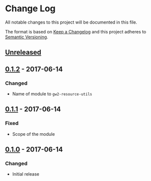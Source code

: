 # Change Log
All notable changes to this project will be documented in this file.

The format is based on [Keep a Changelog](http://keepachangelog.com/)
and this project adheres to [Semantic Versioning](http://semver.org/).

## [Unreleased][]

## [0.1.2][] - 2017-06-14
### Changed
- Name of module to `gw2-resource-utils`

## [0.1.1][] - 2017-06-14
### Fixed
- Scope of the module

## [0.1.0][] - 2017-06-14
### Changed
- Initial release


[Unreleased]: https://github.com/madou/gw2-resource-utils/compare/v0.1.2...HEAD
[0.1.2]: https://github.com/madou/gw2-resource-utils/compare/v0.1.1...v0.1.2
[0.1.1]: https://github.com/madou/gw2-resource-utils/compare/v0.1.0...v0.1.1
[0.1.0]: https://github.com/madou/gw2-resource-utils/tree/v0.1.0
